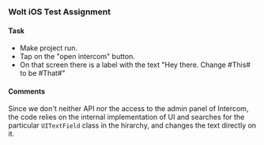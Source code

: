 ### Wolt iOS Test Assignment

#### Task

* Make project run. 
* Tap on the "open intercom" button. 
* On that screen there is a label with the text "Hey there. Change #This# to be #That#"

#### Comments

Since we don't neither API nor the access to the admin panel of Intercom, the code relies on the internal implementation of UI and searches for the particular `UITextField` class in the hirarchy, and changes the text directly on it.